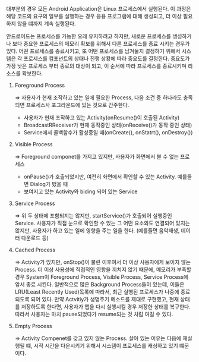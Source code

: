 대부분의 경우 모든 Android Application은 Linux 프로세스에서 실행된다. 이 과정은 해당 코드의 요구의 일부를 실행하는 경우 응용 프로그램에 대해 생성되고, 더 이상 필요하지 않을 떄까지 계속 실행된다. 

안드로이드는 프로세스를 가능한 오래 유지하려고 하지만, 새로운 프로세스를 생성하거나 보다 중요한 프로세스의 메모리 확보를 위해서 다른 프로세스를 종료 시키는 경우가 있다. 어떤 프로세스를 종료시키고, 또 어떤 프로세스를 남겨둘지 결정하기 위해서 시스템은 각 프로세스를 컴포넌트의 상태나 진행 상황에 따라 중요도를 결정한다. 중요도가 가장 낮은 프로세스 부터 종료의 대상이 되고, 이 순서에 따라 프로세스를 종료시키며 리소스를 확보한다.

1. Foreground Process
    
    ⇒ 사용자가 현재 조작하고 있는 일에 필요한 Process, 다음 조건 중 하나라도 충족되면 프로세스사 포그라운드에 있는 것으로 간주한다.
    
    - 사용자가 현재 조작하고 있는 Activity(onResume()이 호출된 Activity)
    - BroadcastRReceiver가 현재 동작중인 상태(onReceive()가 동작 중인 상태)
    - Service에서 콜백함수가 활성중일 때(onCreate(), onStatrt(), onDestroy())
2. Visible Process
    
    ⇒ Foreground componet를 가지고 있지만, 사용자가 화면에서 볼 수 없는 프로세스
    
    - onPause()가 호출되었지만, 여전히 화면에서 확인할 수 있는 Activity. 예를들면 Dialog가 떴을 때
    - 보여지고 있는 Activity와 biding 되어 있는 Service
3. Service Process
    
    ⇒ 위 두 상태에 포함되지는 않지만, startService()가 호출되어 실행중인 Service. 사용자가 직접 눈으로 확인할 수 있는 그 어떤 요소와도 연결되어 있지는 않지만, 사용자가 하고 있는 일에 영향을 주는 일을 한다. (예를들면 음악재생, 데이터 다운로드 등)
    
4. Cached Process
    
    ⇒ Activity가 있지만, onStop()이 불린 이후여서 더 이상 사용자에게 보이지 않는 Process. 더 이상 사용성에 직접적인 영향을 끼치지 않기 때문에, 메모리가 부족할 경우 System이 Foreground Process, Visible Process, Service Process에 앞서 종료 시킨다. 일반적으로 많은 Background Process들이 있는데, 이들은 LRU(Least Recently Used)목록에 따라서, 최근 실행된 프로세스가 나중에 종료되도록 되어 있다. 만약 Actvitiy가 생명주기 메소드를 제대로 구현했고, 현재 상태를 저장하도록 한다면, 사용자가 앱을 다시 실행시킬 경우 저장한 상태를 복구한다. 따라서 사용자는 마치 pause되었다가 resume되는 것 처럼 여길 수 있다.
    
5. Empty Process
    
    ⇒ Activity Compenet를 갖고 있지 않는 Process. 살아 있는 이유는 다음에 재실행될 떄, 시작 시간을 다운시키기 위해서 시스템이 프로세스를 캐싱하고 있기 떄문이다.